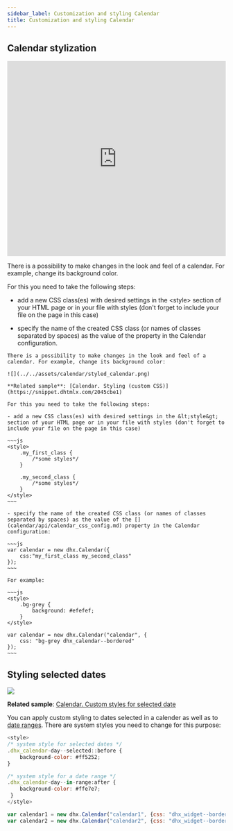 ```yaml
---
sidebar_label: Customization and styling Calendar 
title: Customization and styling Calendar
---
```


## Calendar stylization

<iframe src="https://snippet.dhtmlx.com/2045cbe1?mode=result" frameborder="0" class="snippet_iframe" width="100%" height="450"></iframe>

There is a possibility to make changes in the look and feel of a calendar. For example, change its background color.

For this you need to take the following steps:

- add a new CSS class(es) with desired settings in the &lt;style&gt; section of your HTML page or in your file with styles (don't forget to include your file on the page in this case)

- specify the name of the created CSS class (or names of classes separated by spaces) as the value of the [](calendar/api/calendar_css_config.md) property in the Calendar configuration.

```
There is a possibility to make changes in the look and feel of a calendar. For example, change its background color:

![](../../assets/calendar/styled_calendar.png)

**Related sample**: [Calendar. Styling (custom CSS)](https://snippet.dhtmlx.com/2045cbe1)

For this you need to take the following steps:

- add a new CSS class(es) with desired settings in the &lt;style&gt; section of your HTML page or in your file with styles (don't forget to include your file on the page in this case)

~~~js
<style>
    .my_first_class {
        /*some styles*/
    }
    
    .my_second_class {
        /*some styles*/
    }
</style>
~~~

- specify the name of the created CSS class (or names of classes separated by spaces) as the value of the [](calendar/api/calendar_css_config.md) property in the Calendar configuration:

~~~js
var calendar = new dhx.Calendar({
    css:"my_first_class my_second_class"
});
~~~

For example:

~~~js
<style>
    .bg-grey {
        background: #efefef;
    }
</style>

var calendar = new dhx.Calendar("calendar", { 
    css: "bg-grey dhx_calendar--bordered" 
});
~~~
```

## Styling selected dates

![](../../assets/calendar/calendar_range_styling.png)

**Related sample**: [Calendar. Custom styles for selected date](https://snippet.dhtmlx.com/9u0ix3na)

You can apply custom styling to dates selected in a calender as well as to [date ranges](calendar/operating_calendar.md#linking-two-calendars). There are system styles you need to change for this purpose:

~~~js
<style>
/* system style for selected dates */
.dhx_calendar-day--selected::before {
    background-color: #ff5252;
}

/* system style for a date range */
.dhx_calendar-day--in-range:after {
    background-color: #ffe7e7;
 }
</style>

var calendar1 = new dhx.Calendar("calendar1", {css: "dhx_widget--bordered"});
var calendar2 = new dhx.Calendar("calendar2", {css: "dhx_widget--bordered"});
~~~
